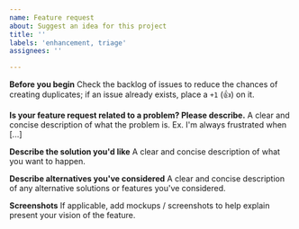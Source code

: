```yaml
---
name: Feature request
about: Suggest an idea for this project
title: ''
labels: 'enhancement, triage'
assignees: ''

---
```


**Before you begin**
Check the backlog of issues to reduce the chances of creating duplicates; if an issue already exists, place a `+1` (👍) on it.

**Is your feature request related to a problem? Please describe.**
A clear and concise description of what the problem is. Ex. I'm always frustrated when [...]

**Describe the solution you'd like**
A clear and concise description of what you want to happen.

**Describe alternatives you've considered**
A clear and concise description of any alternative solutions or features you've considered.

**Screenshots**
If applicable, add mockups / screenshots to help explain present your vision of the feature.
